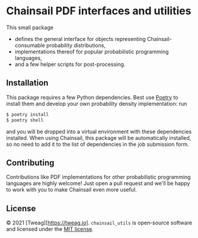 # Chainsail PDF interfaces and utilities

This small package
- defines the general interface for objects representing Chainsail-consumable probability distributions,
- implementations thereof for popular probabilistic programming languages,
- and a few helper scripts for post-processing.

## Installation
This package requires a few Python dependencies.
Best use [Poetry](https://python-poetry.org) to install them and develop your own probability density implementation: run
```bash
$ poetry install
$ poetry shell
```
and you will be dropped into a virtual environment with these dependencies installed.
When using Chainsail, this package will be automatically installed, so no need to add it to the list of dependencies in the job submission form.

## Contributing
Contributions like PDF implementations for other probabilistic programming languages are highly welcome!
Just open a pull request and we'll be happy to work with you to make Chainsail even more useful.

## License
&copy; 2021 [Tweag][https://tweag.io]. `chainsail_utils` is open-source software and licensed under the [MIT license](https://opensource.org/licenses/MIT).
